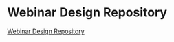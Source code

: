 # Webinar Design Repository

[Webinar Design Repository](https://github.com/saicharith2012/webinar-design/tree/master)
